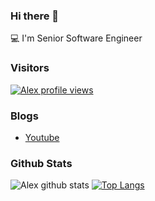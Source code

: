 ### Hi there 👋

💻 I'm Senior Software Engineer

### Visitors
[![Alex profile views](https://u8views.com/api/v1/github/profiles/83531125/views/day-week-month-total-count.svg)](https://u8views.com/github/devalex-tsi)

### Blogs
- [Youtube](https://www.youtube.com/@DevStoriesAndTutorials)

### Github Stats
![Alex github stats](https://github-readme-stats.vercel.app/api?username=devalex-tsi&count_private=true&theme=tokyonight&hide=contribs,prs) [![Top Langs](https://github-readme-stats.vercel.app/api/top-langs/?username=devalex-tsi&layout=compact)](https://github.com/anuraghazra/github-readme-stats)